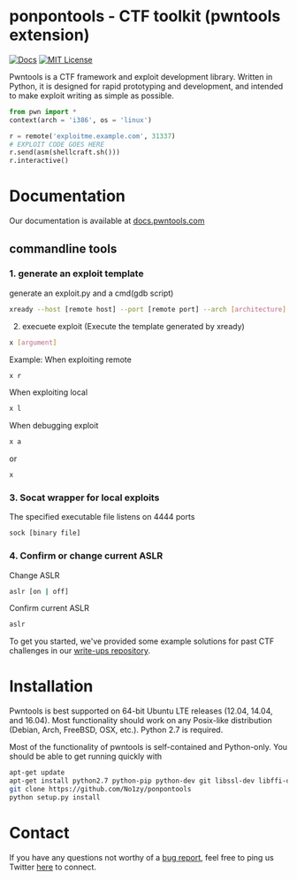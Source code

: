 # ponpontools - CTF toolkit (pwntools extension) 

[![Docs](https://readthedocs.org/projects/pwntools/badge/?version=stable)](https://docs.pwntools.com/)
[![MIT License](https://img.shields.io/badge/license-MIT-blue.svg?style=flat)](http://choosealicense.com/licenses/mit/)

Pwntools is a CTF framework and exploit development library. Written in Python, it is designed for rapid prototyping and development, and intended to make exploit writing as simple as possible.

```python
from pwn import *
context(arch = 'i386', os = 'linux')

r = remote('exploitme.example.com', 31337)
# EXPLOIT CODE GOES HERE
r.send(asm(shellcraft.sh()))
r.interactive()
```

# Documentation

Our documentation is available at [docs.pwntools.com](https://docs.pwntools.com/)

## commandline tools

### 1. generate an exploit template
generate an exploit.py and a cmd(gdb script)
```sh
xready --host [remote host] --port [remote port] --arch [architecture] --libc [libc file] [binary file]
```
2. execuete exploit (Execute the template generated by xready)
```sh
x [argument]
```
Example:
When exploiting remote
```sh
x r
```
When exploiting local
```sh
x l
``` 
When debugging exploit
```sh
x a 
```
or
```sh
x
```

### 3. Socat wrapper for local exploits
The specified executable file listens on 4444 ports
```sh
sock [binary file]
```

### 4. Confirm or change current ASLR
Change ASLR
```sh
aslr [on | off]
```
Confirm current ASLR
```sh
aslr
```

To get you started, we've provided some example solutions for past CTF challenges in our [write-ups repository](https://github.com/No1zy/ctf/tree/master/writeups).

# Installation

Pwntools is best supported on 64-bit Ubuntu LTE releases (12.04, 14.04, and 16.04).  Most functionality should work on any Posix-like distribution (Debian, Arch, FreeBSD, OSX, etc.).  Python 2.7 is required.

Most of the functionality of pwntools is self-contained and Python-only.  You should be able to get running quickly with

```sh
apt-get update
apt-get install python2.7 python-pip python-dev git libssl-dev libffi-dev build-essential
git clone https://github.com/No1zy/ponpontools
python setup.py install
```

# Contact
If you have any questions not worthy of a [bug report](https://github.com/No1zy/ponpontools/issues), feel free to ping us
Twitter [here](https://github.com/No1zy/ponpontools) to connect.
